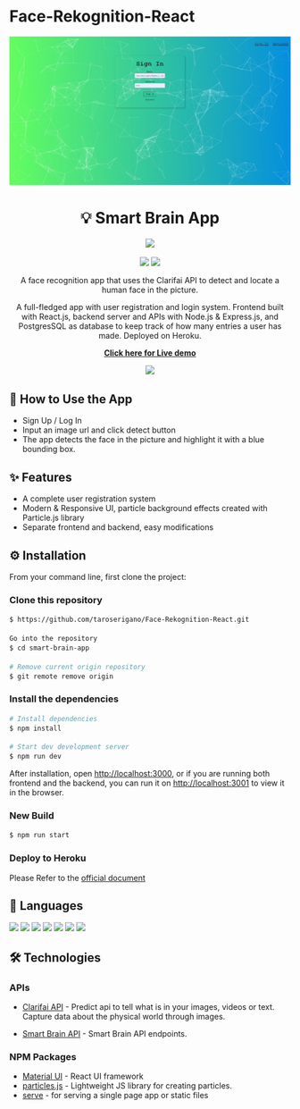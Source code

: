 # Face-Rekognition-React

<div align='center'><img src="./pics/front.jpg"/></div>

# <div align='center'>💡 Smart Brain App</div>

<div align='center'>
<p>
    <img src="https://www.herokucdn.com/deploy/button.svg"/><p>
    <a href="https://face-rekognitionz.herokuapp.com/"><img src="https://img.shields.io/website?down_color=grey&down_message=offline&style=flat-square&up_color=brightgreen&up_message=online&url=https%3A%2F%2Fsmart-brain-claire.herokuapp.com%2F"/></a>
    <img src="https://img.shields.io/npm/v/react?label=react&style=flat-square&color=9cf"/>

</p>
<p>
A face recognition app that uses the Clarifai API to detect and locate a human face in the picture.

A full-fledged app with user registration and login system. Frontend built with React.js, backend server and APIs with Node.js & Express.js, and PostgresSQL as database to keep track of how many entries a user has made. Deployed on Heroku.

</p>
<p><strong><a href="https://face-rekognitionz.herokuapp.com/">
Click here for Live demo</a></strong>
</p>
<img src="./pics/taylor.jpg"/>
</div>

## 📕 How to Use the App

- Sign Up / Log In
- Input an image url and click detect button
- The app detects the face in the picture and highlight it with a blue bounding box.

## ✨ Features

- A complete user registration system
- Modern & Responsive UI, particle background effects created with Particle.js library
- Separate frontend and backend, easy modifications

## ⚙️ Installation

From your command line, first clone the project:

### Clone this repository

```zsh
$ https://github.com/taroserigano/Face-Rekognition-React.git

Go into the repository
$ cd smart-brain-app

# Remove current origin repository
$ git remote remove origin
```

### Install the dependencies

```zsh
# Install dependencies
$ npm install

# Start dev development server
$ npm run dev
```

After installation, open [http://localhost:3000](http://localhost:3000), or if you are running both frontend and the backend, you can run it on [http://localhost:3001](http://localhost:3000) to view it in the browser.



### New Build

```zsh
$ npm run start
```

### Deploy to Heroku

Please Refer to the [official document](https://devcenter.heroku.com/articles/git#tracking-your-app-in-git)

## 🤟 Languages

<div>
<img src="https://img.shields.io/badge/javascript%20-%23323330.svg?&style=for-the-badge&logo=javascript&logoColor=%23F7DF1E"/>
<img src="https://img.shields.io/badge/react%20-%2320232a.svg?&style=for-the-badge&logo=react&logoColor=%2361DAFB"/>
<img src="https://img.shields.io/badge/node.js%20-%2343853D.svg?&style=for-the-badge&logo=node.js&logoColor=white"/>
<img src="https://img.shields.io/badge/express.js%20-%23404d59.svg?&style=for-the-badge"/>
<img src="https://img.shields.io/badge/postgres-%23316192.svg?&style=for-the-badge&logo=postgresql&logoColor=white"/>
<img src="https://img.shields.io/badge/html5%20-%23E34F26.svg?&style=for-the-badge&logo=html5&logoColor=white"/>
<img src="https://img.shields.io/badge/css3%20-%231572B6.svg?&style=for-the-badge&logo=css3&logoColor=white"/>
</div>

## 🛠️ Technologies

### APIs

- [Clarifai API](https://www.clarifai.com/models/face-detection) - Predict api to tell what is in your images, videos or text. Capture data about the physical world through images.

- [Smart Brain API](https://github.com/clairepeng0808/smart-brain-api) - Smart Brain API endpoints.

### NPM Packages

- [Material UI](https://material-ui.com/getting-started/installation/) - React UI framework
- [particles.js](https://vincentgarreau.com/particles.js/) - Lightweight JS library for creating particles.
- [serve](https://www.npmjs.com/package/serve) - for serving a single page app or static files
